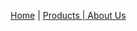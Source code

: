
<a href="index.html">Home</a> | <a href="products.html">Products | <a href="about.html">About Us</a>
                                                                                      
                                                                                      
